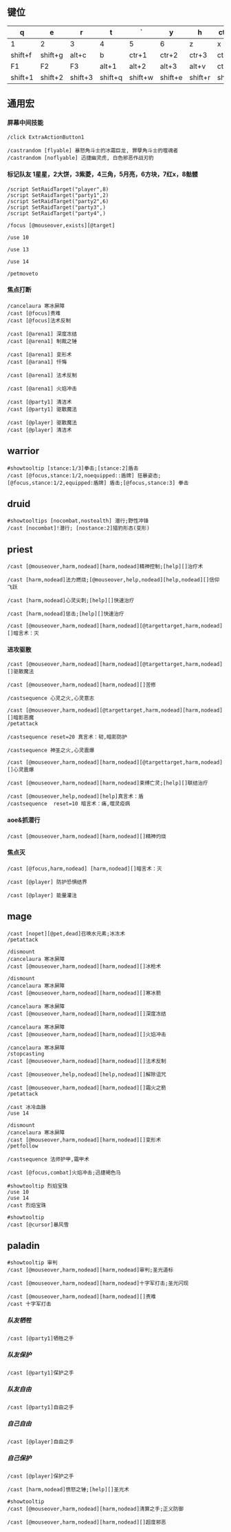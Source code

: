 ## 键位
|q|e|r|t|`|y|h|ctr+q|alt+q|qlt+e|alt+r|caps|
|-|-|-|-|-|-|-|-|-|-|-|-|
|1|2|3|4|5|6|z|x|c|v|f|g|
|shift+f|shift+g|alt+c|b|ctr+1|ctr+2|ctr+3|ctr+4|alt+x||||
|F1|F2|F3|alt+1|alt+2|alt+3|alt+v|ctr+w|ctr+e|ctr+r|``|``|
|shift+1|shift+2|shift+3|shift+q|shift+w|shift+e|shift+r|shift+t|shift+z|shift+x|shift+v|alt+f|
## 通用宏
#### 屏幕中间技能
```
/click ExtraActionButton1
```
```
/castrandom [flyable] 暴怒角斗士的冰霜巨龙, 罪孽角斗士的噬魂者
/castrandom [noflyable] 迅捷幽灵虎, 白色邪恶作战刃豹
```
#### 标记队友 1星星，2大饼，3紫菱，4三角，5月亮，6方块，7红x，8骷髅
```
/script SetRaidTarget("player",8)
/script SetRaidTarget("party1",2)
/script SetRaidTarget("party2",6)
/script SetRaidTarget("party3",)
/script SetRaidTarget("party4",)
```
```
/focus [@mouseover,exists][@target]
```
```
/use 10
```
```
/use 13
```
```
/use 14
```
```
/petmoveto
```
#### 焦点打断
```
/cancelaura 寒冰屏障
/cast [@focus]责难
/cast [@focus]法术反制
```
```
/cast [@arena1] 深度冻结
/cast [@arena1] 制裁之锤
```
```
/cast [@arena1] 变形术
/cast [@arana1] 忏悔
```
```
/cast [@arena1] 法术反制
```
```
/cast [@arena1] 火焰冲击
```
```
/cast [@party1] 清洁术
/cast [@party1] 驱散魔法
```
```
/cast [@player] 驱散魔法
/cast [@player] 清洁术
```
## warrior
```
#showtooltip [stance:1/3]拳击;[stance:2]盾击
/cast [@focus,stance:1/2,noequipped::盾牌] 狂暴姿态;[@focus,stance:1/2,equipped:盾牌] 盾击;[@focus,stance:3] 拳击
```
## druid
```
#showtooltips [nocombat,nostealth] 潜行;野性冲锋
/cast [nocombat]!潜行; [nostance:2]猎豹形态(变形)
```
## priest
```
/cast [@mouseover,harm,nodead][harm,nodead]精神控制;[help][]治疗术
```
```
/cast [harm,nodead]法力燃烧;[@mouseover,help,nodead][help,nodead][]信仰飞跃
```
```
/cast [harm,nodead]心灵尖刺;[help][]快速治疗
```
```
/cast [harm,nodead]惩击;[help][]快速治疗
```
```
/cast [@mouseover,harm,nodead][harm,nodead][@targettarget,harm,nodead][]暗言术：灭
```
#### 进攻驱散
```
/cast [@mouseover,harm,nodead][harm,nodead][@targettarget,harm,nodead][]驱散魔法
```
```
/cast [@mouseover,harm,nodead][harm,nodead][]苦修
```
```
/castsequence 心灵之火,心灵意志
```
```
/cast [@mouseover,harm,nodead][@targettarget,harm,nodead][harm,nodead][]暗影恶魔
/petattack
```
```
/castsequence reset=20 真言术：韧,暗影防护
```
```
/castsequence 神圣之火,心灵震爆
```
```
/cast [@mouseover,harm,nodead][harm,nodead][@targettarget,harm,nodead][]心灵震爆
```
```
/cast [@mouseover,harm,nodead][harm,nodead]束缚亡灵;[help][]联结治疗
```
```
/cast [@mouseover,help,nodead][help]真言术：盾
/castsequence  reset=10 暗言术：痛,噬灵疫病
```
#### aoe&抓潜行
```
/cast [@mouseover,harm,nodead][harm,nodead][]精神灼烧
```
#### 焦点灭
```
/cast [@focus,harm,nodead] [harm,nodead][]暗言术：灭
```
```
/cast [@player] 防护恐惧结界
```
```
/cast [@player] 能量灌注
```
## mage
```
/cast [nopet][@pet,dead]召唤水元素;冰冻术
/petattack
```
```
/dismount
/cancelaura 寒冰屏障
/cast [@mouseover,harm,nodead][harm,nodead][]冰枪术
```
```
/dismount
/cancelaura 寒冰屏障
/cast [@mouseover,harm,nodead][harm,nodead][]寒冰箭
```
```
/cancelaura 寒冰屏障
/cast [@mouseover,harm,nodead][harm,nodead][]深度冻结
```
```
/cancelaura 寒冰屏障
/cast [@mouseover,harm,nodead][harm,nodead][]火焰冲击
```
```
/cancelaura 寒冰屏障
/stopcasting
/cast [@mouseover,harm,nodead][harm,nodead][]法术反制
```
```
/cast [@mouseover,help,nodead][help,nodead][]解除诅咒
```
```
/cast [@mouseover,harm,nodead][harm,nodead][]霜火之箭
/petattack
```
```
/cast 冰冷血脉
/use 14
```
```
/dismount
/cancelaura 寒冰屏障
/cast [@mouseover,harm,nodead][harm,nodead][]变形术
/petfollow
```
```
/castsequence 法师护甲,霜甲术
```
```
/cast [@focus,combat]火焰冲击;迅捷褐色马
```
```
#showtooltip 烈焰宝珠
/use 10 
/use 14
/cast 烈焰宝珠
```
```
#showtooltip 
/cast [@cursor]暴风雪
```
## paladin
```
#showtooltip 审判
/cast [@mouseover,harm,nodead][harm,nodead]审判;圣光道标
```
```
/cast [@mouseover,harm,nodead][harm,nodead]十字军打击;圣光闪现
```
```
/cast [@mouseover,harm,nodead][harm,nodead][]责难
/cast 十字军打击
```
##### 队友牺牲
```
/cast [@party1]牺牲之手
```
##### 队友保护
```
/cast [@party1]保护之手
```
##### 队友自由
```
/cast [@party1]自由之手
```
##### 自己自由
```
/cast [@player]自由之手
```
##### 自己保护
```
/cast [@player]保护之手
```
```
/cast [harm,nodead]愤怒之锤;[help][]圣光术
```
```
#showtooltip 
/cast [@mouseover,harm,nodead][harm,nodead]清算之手;正义防御
```
```
/cast [@mouseover,harm,nodead][harm,nodead][]超度邪恶
```




